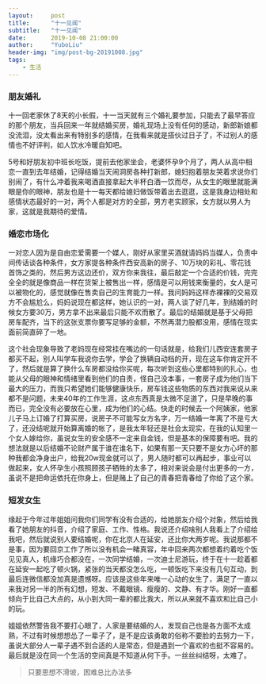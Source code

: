 ```yaml
---
layout:     post
title:      "十一见闻"
subtitle:   "十一见闻"
date:       2019-10-08 21:00:00
author:     "YuboLiu"
header-img: "img/post-bg-20191008.jpg"
tags:
    - 生活
---
```


### 朋友婚礼

十一回老家休了8天的小长假，十一当天就有三个婚礼要参加，只能去了最早答应的那个朋友，当兵回来一年就结婚买房，婚礼现场上没有任何的感动，新郎新娘都没流泪，没太看出来有特别多的感情，在我看来就是搭伙过日子了，不过别人的感情也不好评判，如人饮水冷暖自知吧。

5号和好朋友初中班长吃饭，提前去他家坐会，老婆怀孕9个月了，两人从高中相恋一直到去年结婚，记得结婚当天闹洞房各种打新郎，媳妇抱着朋友哭着求说你们别闹了，有什么冲着我来喝酒直接拿起大半杯白酒一饮而尽，从女生的眼里就能满眼是你的眼神，朋友也是十一每天都给媳妇做饭带着出去逛逛，这是我身边相处和感情状态最好的一对，两个人都是对方的全部，男方老实顾家，女方就以男人为家，这就是我期待的爱情。

### 婚恋市场化

一对恋人因为是自由恋爱需要一个媒人，刚好从家里买酒就请妈妈当媒人，负责中间传话谈各种条件，女方家提各种条件西安高新的房子、10万块的彩礼、零花钱首饰之类的，然后男方这边还价，双方你来我往，最后敲定一个合适的价钱，完完全全的就是像商品一样在货架上被售出一样，感情是可以用钱来衡量的，女人是可以被物化的，感觉就像在售卖自己的生育能力一样。我问妈妈这样赤裸裸的交易双方不会尴尬么，妈妈说现在都这样，她认识的一对，两人谈了好几年，到结婚的时候女方要30万，男方拿不出来最后只能不欢而散了。最后的结婚就是基于父母把房车配齐，当下的这张支票你要写足够的金额，不然再潜力股都没用，感情在现实面前简直碎了一地。

这个社会现象导致了老妈现在经常挂在嘴边的一句话就是，给我们儿西安连套房子都买不起，别人叫学车我说你去学，学会了换辆自动档的开，现在这车你肯定开不了，然后就是算了换什么车房都没给你买呢，每次听到这些心里都特别的扎心，也能从父母的眼神和情绪里看到他们的自责，怪自己没本事，一套房子成为他们当下最大的压力，而我只希望她们能够健康快乐，房车钱这些物质的东西对我来说从来都不是问题，未来40年的工作生涯，这点东西真是太微不足道了，只是早晚的事而已，完全没有必要放在心里，成为他们的心结。快走的时候去一个阿姨家，他家儿子马上订婚了打算买房，说房子不可能写女方名字，万一结婚一年离了不是亏大了，还没结呢就开始算离婚的帐了，是我太年轻还是社会太现实，在我的认知里一个女人嫁给你，虽说女生的安全感不一定来自金钱，但是基本的保障要有吧。我的想法就是以后结婚不论财产属于谁在谁名下，如果有那一天只要不是女方心坏的那种我都会净身出户，给我20w现金就可以了，男人随时都可以再起步，事业可以做起来，女人怀孕生小孩照顾孩子牺牲的太多了，相对来说会是付出更多的一方，虽说不是把命运依托在你身上，但是赌上了自己的青春把青春给了你给了这个家。

### 短发女生

缘起于今年过年姐姐问我你们同学有没有合适的，给她朋友介绍个对象，然后给我看了她朋友的抖音，介绍了家庭、工作、性格。我说还介绍啥别人我看上了介绍给我吧，然后就说别人要结婚呢，你在北京人在延安，还比你大两岁呢。我说那都不是事，因为要回京工作了所以没有机会一睹真容，年中回来两次都想着约着吃个饭见见真人，机缘巧合都没在，一次同学结婚，一次迪士尼游玩，终于在十一趁着都在延安一起吃了顿火锅，紧张的当天都没怎么吃，一顿饭吃下来没有几句互动，到最后连微信都没加真是遗憾呀。应该是这些年来唯一心动的女生了，满足了一直以来我对另一半的所有幻想，短发、不戴眼镜、瘦瘦的、文静、有才华。刚好一直都倾向于比自己大点的，从小到大同一辈的都比我大，所以从来就不喜欢和比自己小的玩。

姐姐依然警告我不要打心眼了，人家是要结婚的人，发现自己也是各方面不太成熟，不过有时候想想怂了一辈子了，是不是应该勇敢的俗称不要脸的去努力一下，虽说大部分人一辈子遇不到合适的人是常态，但是遇到一个喜欢的也挺不容易的。最后就是没在同一个生活的空间真是不知道从何下手。一丝丝纠结呀，太难了。

>只要思想不滑坡，困难总比办法多
